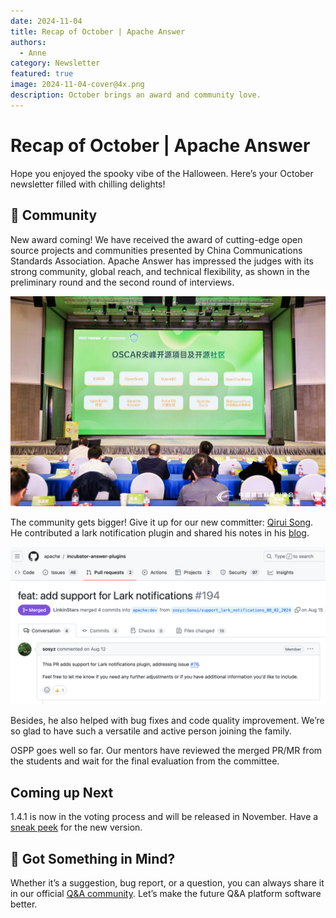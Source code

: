 ```yaml
---
date: 2024-11-04
title: Recap of October | Apache Answer
authors:
  - Anne
category: Newsletter
featured: true
image: 2024-11-04-cover@4x.png
description: October brings an award and community love.
---
```


# Recap of October | Apache Answer

Hope you enjoyed the spooky vibe of the Halloween. Here’s your October newsletter filled with chilling delights!

## 🫶 Community

New award coming!
We have received the award of cutting-edge open source projects and communities presented by China Communications Standards Association. Apache Answer has impressed the judges with its strong community, global reach, and technical flexibility, as shown in the preliminary round and the second round of interviews.

![Alt text](OSCAR%20Award.jpeg)

The community gets bigger!
Give it up for our new committer: [Qirui Song](https://github.com/sosyz). He contributed a lark notification plugin and shared his notes in his [blog](https://blog.sonui.cn/development-notes-for-apache-answer-plugin/#more).

[![Alt text](Lark%20Notification.png)](https://github.com/apache/answer-plugins/pull/194)

Besides, he also helped with bug fixes and code quality improvement. We’re so glad to have such a versatile and active person joining the family.

OSPP goes well so far.
Our mentors have reviewed the merged PR/MR from the students and wait for the final evaluation from the committee.

## Coming up Next

1.4.1 is now in the voting process and will be released in November. Have a [sneak peek](https://github.com/apache/answer/releases/tag/untagged-e895d4ea9fba53a1cc5e) for the new version.

## 🤲 Got Something in Mind?

Whether it’s a suggestion, bug report, or a question, you can always share it in our official [Q&A community](https://meta.answer.dev/). Let’s make the future Q&A platform software better.
